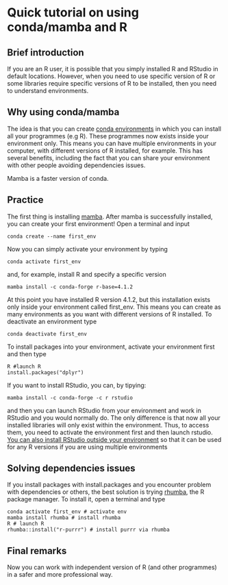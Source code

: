 # Quick tutorial on using conda/mamba and R

## Brief introduction
If you are an R user, it is possible that you simply installed R and RStudio in default locations. However, when you need to use specific version of R or some libraries require specific versions of R to be installed, then you need to understand environments. 

## Why using conda/mamba

The idea is that you can create [conda environments](https://docs.conda.io/en/latest/) in which you can install all your programmes (e.g R). These programmes now exists inside your environment only. This means you can have multiple environments in your computer, with different versions of R installed, for example. This has several benefits, including the fact that you can share your environment with other people avoiding dependencies issues. 

Mamba is a faster version of conda. 

## Practice

The first thing is installing [mamba](https://github.com/conda-forge/miniforge#mambaforge). After mamba is successfully installed, you can create your first environment! Open a terminal and input

`conda create --name first_env`

Now you can simply activate your environment by typing 

```
conda activate first_env
```

and, for example, install R and specify a specific version

`mamba install -c conda-forge r-base=4.1.2`

At this point you have installed R version 4.1.2, but this installation exists only inside your environment called first_env. This means you can create as many environments as you want with different versions of R installed. 
To deactivate an environment type

``` 
conda deactivate first_env
```

To install packages into your environment, activate your environment first and then type

``` 
R #launch R
install.packages("dplyr")
```
If you want to install RStudio, you can, by tipying:

``` 
mamba install -c conda-forge -c r rstudio

```
and then you can launch RStudio from your environment and work in RStudio and you would normally do. The only difference is that now all your installed libraries will only exist within the environment. Thus, to access them, you need to activate the environment first and then launch rstudio. 
[You can also install RStudio outside your environment](https://stackoverflow.com/questions/38534383/how-to-set-up-conda-installed-r-for-use-with-rstudio) so that it can be used for any R versions if you are using multiple environments

## Solving dependencies issues
If you install packages with install.packages and you encounter problem with dependencies or others, the best solution is trying [rhumba](https://github.com/mamba-org/rhumba), the R package manager. To install it, open a terminal and type

``` 
conda activate first_env # activate env
mamba install rhumba # install rhumba
R # launch R
rhumba::install("r-purrr") # install purrr via rhumba

```

## Final remarks

Now you can work with independent version of R (and other programmes) in a safer and more professional way. 
